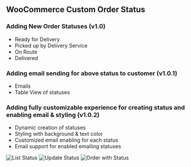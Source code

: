 WooCommerce Custom Order Status
---

### Adding New Order Statuses (v1.0)

  - Ready for Delivery
  - Picked up by Delivery Service
  - On Route
  - Delivered

### Adding email sending for above status to customer (v1.0.1)

  - Emails
  - Table View of statuses

### Adding fully customizable experience for creating status and enabling email & styling (v1.0.2)

  - Dynamic creation of statuses
  - Styling with background & text color
  - Customized email enabling for each status
  - Email support for enabled emailing statuses

![List Status](https://i.imgur.com/EH6ZCAJ.png)
![Update Status](https://i.imgur.com/U7cvOti.png)
![Order with Status](https://i.imgur.com/2AuvdsD.png)
